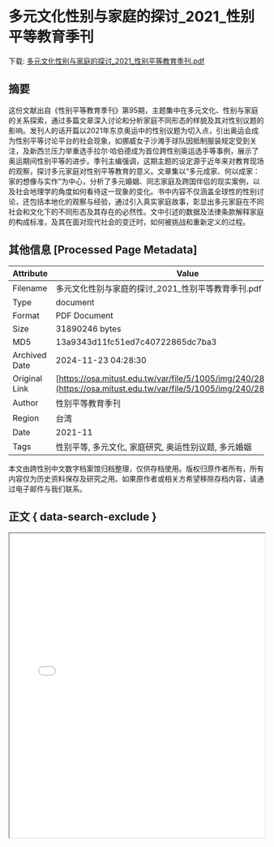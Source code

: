 # 多元文化性别与家庭的探讨_2021_性别平等教育季刊

<!-- tcd_download_link -->
下载: [多元文化性别与家庭的探讨_2021_性别平等教育季刊.pdf](多元文化性别与家庭的探讨_2021_性别平等教育季刊.pdf)
<!-- tcd_download_link_end -->

## 摘要

<!-- tcd_abstract -->
这份文献出自《性别平等教育季刊》第95期，主题集中在多元文化、性别与家庭的关系探索，通过多篇文章深入讨论和分析家庭不同形态的样貌及其对性别议题的影响。发刊人的话开篇以2021年东京奥运中的性别议题为切入点，引出奥运会成为性别平等讨论平台的社会现象，如挪威女子沙滩手球队因抵制服装规定受到关注，及新西兰压力举重选手拉尔·哈伯德成为首位跨性别奥运选手等事例，展示了奥运期间性别平等的进步。季刊主编强调，这期主题的设定源于近年来对教育现场的观察，探讨多元家庭对性别平等教育的意义。文章集以“多元成家、何以成家：家的想像与实作”为中心，分析了多元婚姻、同志家庭及跨国伴侣的现实案例，以及社会地理学的角度如何看待这一现象的变化。书中内容不仅涵盖全球性的性别讨论，还包括本地化的观察与经验，通过引入真实家庭故事，彰显出多元家庭在不同社会和文化下的不同形态及其存在的必然性。文中引述的数据及法律条款解释家庭的构成标准，及其在面对现代社会的变迁时，如何被挑战和重新定义的过程。

<!-- tcd_abstract_end -->

## 其他信息 [Processed Page Metadata]

| Attribute       | Value                                  |
|-----------------|----------------------------------------|
| Filename        | 多元文化性别与家庭的探讨_2021_性别平等教育季刊.pdf                             |
| Type            | document                                 |
| Format          | PDF Document                               |
| Size            | 31890246 bytes                           |
| MD5             | 13a9343d11fc51ed7c40722865dc7ba3                                  |
| Archived Date   | 2024-11-23 04:28:30                             |
| Original Link   | [https://osa.mitust.edu.tw/var/file/5/1005/img/240/287286667.pdf](https://osa.mitust.edu.tw/var/file/5/1005/img/240/287286667.pdf)                         |
| Author          | 性别平等教育季刊                               |
| Region          | 台湾                               |
| Date            | 2021-11                                 |
| Tags            | 性别平等, 多元文化, 家庭研究, 奥运性别议题, 多元婚姻                                 |

本文由跨性别中文数字档案馆归档整理，仅供存档使用。版权归原作者所有，所有内容仅为历史资料保存及研究之用。如果原作者或相关方希望移除存档内容，请通过电子邮件与我们联系。

## 正文 { data-search-exclude }

<!-- tcd_main_text -->
<iframe src="../多元文化性别与家庭的探讨_2021_性别平等教育季刊.pdf" width="100%" height="600px">
    <p>无法显示PDF，请下载查看。</p>
</iframe>
<!-- tcd_main_text_end -->


